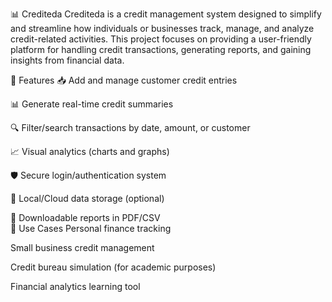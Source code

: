 
📊 Crediteda
Crediteda is a credit management system designed to simplify and streamline how individuals or businesses track, manage, and analyze credit-related activities. This project focuses on providing a user-friendly platform for handling credit transactions, generating reports, and gaining insights from financial data.

🚀 Features
📥 Add and manage customer credit entries

📊 Generate real-time credit summaries

🔍 Filter/search transactions by date, amount, or customer

📈 Visual analytics (charts and graphs)

🛡️ Secure login/authentication system

💾 Local/Cloud data storage (optional)

🧾 Downloadable reports in PDF/CSV 
<br>
📌 Use Cases
Personal finance tracking

Small business credit management

Credit bureau simulation (for academic purposes)

Financial analytics learning tool
